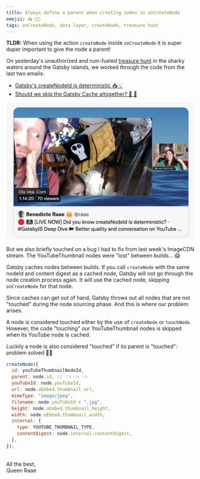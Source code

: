 ```yaml
---
title: Always define a parent when creating nodes in onCreateNode
emojii: 📥 👩‍👧
tags: onCreateNode, data layer, createNode, treasure hunt
---
```


**TLDR:** When using the action `createNode` inside `onCreateNode` it is super duper important to give the node a parent!

On yesterday's unauthorized and rum-fueled [treasure hunt](https://youtu.be/SWumzHLEpYA) in the sharky waters around the Gatsby islands, we worked through the code from the last two emails:

- [Gatsby's createNodeId is deterministic 📥 💡](/2022-03-30-deterministic/)
- [Should we skip the Gatsby Cache altogether? 🛑 🔄](/2022-03-31-skip-cache/)

[![Screengrab of stream](./youtube-screengrab.jpg)](https://youtu.be/SWumzHLEpYA)

But we also briefly touched on a bug I had to fix from last week's ImageCDN stream. The YouTubeThumbnail nodes were "lost" between builds... 😱

Gatsby caches nodes between builds. If you call `createNode` with the same nodeId and content digest as a cached node, Gatsby will not go through the node creation process again. It will use the cached node, skipping `onCreateNode` for that node.

Since caches can get out of hand, Gatsby throws out all nodes that are not "touched" during the node sourcing phase. And this is where our problem arises.

A node is considered touched either by the use of `createNode` or `touchNode`. However, the code "touching" our YouTubeThumbnail nodes is skipped when its YouTube node is cached.

Luckily a node is also considered "touched" if its parent is "touched": problem solved 👩‍👧

```js
createNode({
  id: youTubeThumbnailNodeId,
  parent: node.id, // 👈 👈 👈
  youTubeId: node.youTubeId,
  url: node.oEmbed.thumbnail_url,
  mimeType: "image/jpeg",
  filename: node.youTubeId + ".jpg",
  height: node.oEmbed.thumbnail_height,
  width: node.oEmbed.thumbnail_width,
  internal: {
    type: YOUTUBE_THUMBNAIL_TYPE,
    contentDigest: node.internal.contentDigest,
  },
});
```

&nbsp;  
All the best,  
Queen Raae
